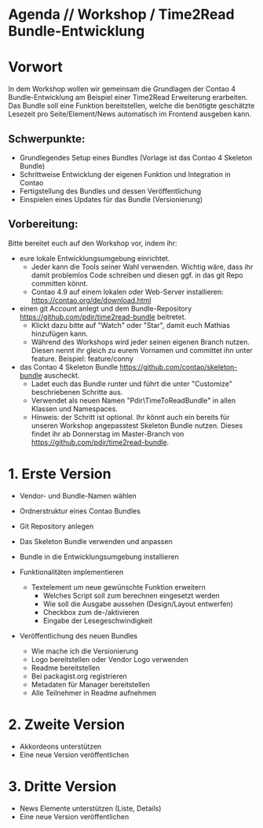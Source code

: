 
# Agenda // Workshop / Time2Read Bundle-Entwicklung

# Vorwort

In dem Workshop wollen wir gemeinsam die Grundlagen der Contao 4 Bundle-Entwicklung
am Beispiel einer Time2Read Erweiterung erarbeiten. Das Bundle soll eine Funktion bereitstellen,
welche die benötigte geschätzte Lesezeit pro Seite/Element/News automatisch im Frontend ausgeben kann.

## Schwerpunkte:

- Grundlegendes Setup eines Bundles (Vorlage ist das Contao 4 Skeleton Bundle)
- Schrittweise Entwicklung der eigenen Funktion und Integration in Contao
- Fertigstellung des Bundles und dessen Veröffentlichung
- Einspielen eines Updates für das Bundle (Versionierung)

## Vorbereitung:

Bitte bereitet euch auf den Workshop vor, indem ihr:
- eure lokale Entwicklungsumgebung einrichtet.
    - Jeder kann die Tools seiner Wahl verwenden. Wichtig wäre, dass ihr damit problemlos Code schreiben und diesen ggf. in das git Repo committen könnt.
    - Contao 4.9 auf einem lokalen oder Web-Server installieren: https://contao.org/de/download.html
- einen git Account anlegt und dem Bundle-Repository https://github.com/pdir/time2read-bundle beitretet.
    - Klickt dazu bitte auf "Watch" oder "Star", damit euch Mathias hinzufügen kann. 
    - Während des Workshops wird jeder seinen eigenen Branch nutzen. Diesen nennt ihr gleich zu eurem Vornamen und committet ihn unter feature. Beispiel: feature/conny
- das Contao 4 Skeleton Bundle https://github.com/contao/skeleton-bundle auscheckt.
    - Ladet euch das Bundle runter und führt die unter "Customize" beschriebenen Schritte aus.
    - Verwendet als neuen Namen "Pdir\TimeToReadBundle" in allen Klassen und Namespaces.
    - Hinweis: der Schritt ist optional. Ihr könnt auch ein bereits für unseren Workshop angepasstest Skeleton Bundle nutzen. Dieses findet ihr ab Donnerstag im Master-Branch von https://github.com/pdir/time2read-bundle.

# 1. Erste Version 

- Vendor- und Bundle-Namen wählen
- Ordnerstruktur eines Contao Bundles
- Git Repository anlegen
- Das Skeleton Bundle verwenden und anpassen
- Bundle in die Entwicklungsumgebung installieren
- Funktionalitäten implementieren
    - Textelement um neue gewünschte Funktion erweitern
        - Welches Script soll zum berechnen eingesetzt werden
        - Wie soll die Ausgabe aussehen (Design/Layout entwerfen)
        - Checkbox zum de-/aktivieren
        - Eingabe der Lesegeschwindigkeit
    
- Veröffentlichung des neuen Bundles
    - Wie mache ich die Versionierung
    - Logo bereitstellen oder Vendor Logo verwenden
    - Readme bereitstellen
    - Bei packagist.org registrieren
    - Metadaten für Manager bereitstellen
    - Alle Teilnehmer in Readme aufnehmen

# 2. Zweite Version

- Akkordeons unterstützen    
- Eine neue Version veröffentlichen    

# 3. Dritte Version

- News Elemente unterstützen (Liste, Details)    
- Eine neue Version veröffentlichen    
